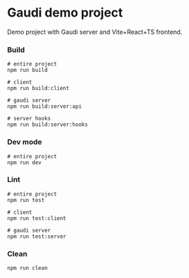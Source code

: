 # Gaudi demo project

Demo project with Gaudi server and Vite+React+TS frontend.

### Build

```
# entire project
npm run build

# client
npm run build:client

# gaudi server
npm run build:server:api

# server hooks
npm run build:server:hooks
```

### Dev mode

```
# entire project
npm run dev
```

### Lint

```
# entire project
npm run test

# client
npm run test:client

# gaudi server
npm run test:server
```

### Clean

```
npm run clean
```
